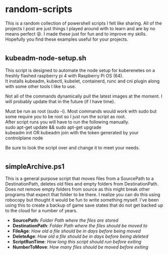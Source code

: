 # random-scripts

This is a random collection of powershell scripts I felt like sharing. All of the projects I post are just things I
played around with to learn and are by no means perfect :stuck_out_tongue_closed_eyes:. I made these just for fun and to improve my skills. Hopefully
you find these examples useful for your projects.

#
## kubeadm-node-setup.sh

This script is designed to automate the node setup for kuberenetes on a freshly flashed raspberry pi 4 with Raspberry Pi OS (64).   
It installs kubeadm, kubectl, kubelet, containerd, runc and cni plugin along with some other tools I like to use.   

Not all of the commands dynamically pull the latest images at the moment. I will probably update that in the future (if I have time).    

Must be run as root (sudo -i). Most commands would work with sudo but some require you to be root so I just run the script as root.   
After script runs you will have to run the following manually.   
sudo apt-get update && sudo apt-get upgrade   
kubeadm init   OR   kubeadm join   with the token generated by your controlplane node   

Be sure to look the script over and change it to meet your needs.

#
## simpleArchive.ps1

This is a general purpose script that moves files from a SourcePath to a DestinationPath, 
deletes old files and empty folders from DestinationPath. Does not remove empty folders from source 
as this might break other programs that expect that folder to be there. I realize you can do this 
using robocopy but thought it would be fun to write something myself. I've been using this to create 
a backup of game save states that do not get backed up to the cloud for a number of years.


- **SourcePath**: *Folder Path where the files are stored*
- **DestinationPath**: *Folder Path where the files should be moved to*
- **FileAge**: *How old a file should be in days before being moved*
- **DeleteAge**: *How old a file should be in days before being deleted*
- **ScriptRunTime**: *How long this script should run before exiting*
- **NumberToMove**: *How many files should be moved before exiting*

